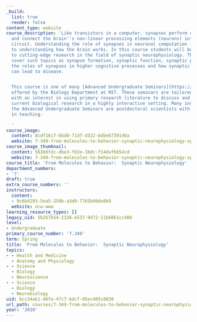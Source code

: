 ```yaml
---
_build:
  list: true
  render: false
content_type: website
course_description: 'Like transistors in a computer, synapses perform complex computations
  and connect the brain''s non-linear processing elements (neurons) into a functional
  circuit. Understanding the role of synapses in neuronal computation is essential
  to understanding how the brain works. In this course students will be introduced
  to cutting-edge research in the field of synaptic neurophysiology. The course will
  cover such topics as synapse formation, synaptic function, synaptic plasticity,
  the roles of synapses in higher cognitive processes and how synaptic dysfunction
  can lead to disease.


  This course is one of many [Advanced Undergraduate Seminars](https://biology.mit.edu/undergraduate/course_listings/advanced_undergraduate_seminars)
  offered by the Biology Department at MIT. These seminars are tailored for students
  with an interest in using primary research literature to discuss and learn about
  current biological research in a highly interactive setting. Many instructors of
  the Advanced Undergraduate Seminars are postdoctoral scientists with a strong interest
  in teaching.

  '
course_image:
  content: 8cdf16cf-6bd0-71df-d322-bdbe6739146a
  website: 7-349-from-molecules-to-behavior-synaptic-neurophysiology-spring-2010
course_image_thumbnail:
  content: 563b6fdc-dbe3-fb3e-1bdc-f14dafb654cd
  website: 7-349-from-molecules-to-behavior-synaptic-neurophysiology-spring-2010
course_title: 'From Molecules to Behavior:  Synaptic Neurophysiology'
department_numbers:
- '7'
draft: true
extra_course_numbers: ''
instructors:
  content:
  - 9c6b4293-5ea5-250b-a3d0-7765b90de0b9
  website: ocw-www
learning_resource_types: []
legacy_uid: 5b267b54-1326-e537-9472-11b6861cc406
level:
- Undergraduate
primary_course_number: '7.349'
term: Spring
title: 'From Molecules to Behavior:  Synaptic Neurophysiology'
topics:
- - Health and Medicine
  - Anatomy and Physiology
- - Science
  - Biology
  - Neuroscience
- - Science
  - Biology
  - Neurobiology
uid: bcc34ab1-46fe-47c7-bdcf-05ec405c0820
url_path: courses/7-349-from-molecules-to-behavior-synaptic-neurophysiology-spring-2010
year: '2010'
---
```

